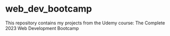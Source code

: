 # web_dev_bootcamp
This repository contains my projects from the Udemy course: The Complete 2023 Web Development Bootcamp
